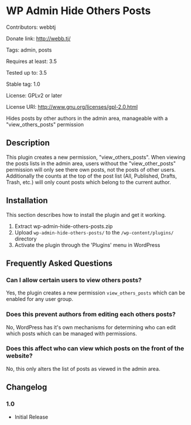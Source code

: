 # WP Admin Hide Others Posts #
Contributors: webbtj

Donate link: http://webb.tj/

Tags: admin, posts

Requires at least: 3.5

Tested up to: 3.5

Stable tag: 1.0

License: GPLv2 or later

License URI: http://www.gnu.org/licenses/gpl-2.0.html


Hides posts by other authors in the admin area, manageable with a "view_others_posts" permission

## Description ##

This plugin creates a new permission, "view_others_posts". When viewing the posts lists in the admin area, users
without the "view_other_posts" permission will only see there own posts, not the posts of other users. Additionally
the counts at the top of the post list (All, Published, Drafts, Trash, etc.) will only count posts which belong to the
current author.

## Installation ##

This section describes how to install the plugin and get it working.

1. Extract wp-admin-hide-others-posts.zip
2. Upload `wp-admin-hide-others-posts/` to the `/wp-content/plugins/` directory
3. Activate the plugin through the 'Plugins' menu in WordPress

## Frequently Asked Questions ##

### Can I allow certain users to view others posts? ###

Yes, the plugin creates a new permission `view_others_posts` which can be enabled for any user group.

### Does this prevent authors from editing each others posts? ###

No, WordPress has it's own mechanisms for determining who can edit which posts which can be managed with permissions.

### Does this affect who can view which posts on the front of the website? ###

No, this only alters the list of posts as viewed in the admin area.

## Changelog ##

### 1.0 ###
* Initial Release